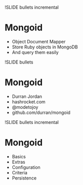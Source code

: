 !SLIDE bullets incremental

# Mongoid

* Object Document Mapper
* Store Ruby objects in MongoDB
* And query them easily

!SLIDE bullets

# Mongoid

* Durran Jordan
* hashrocket.com
* @modetojoy
* github.com/durran/mongoid

!SLIDE bullets incremental

# Mongoid

* Basics
* Extras
* Configuration
* Criteria
* Persistence

